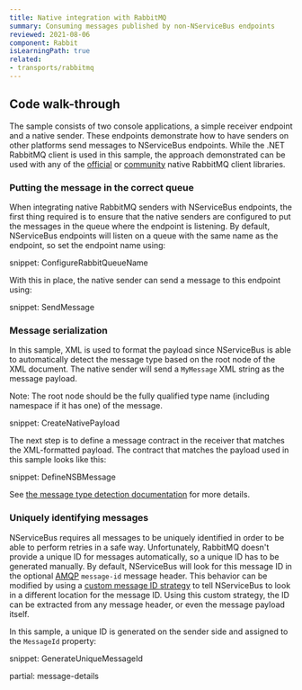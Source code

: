 ```yaml
---
title: Native integration with RabbitMQ
summary: Consuming messages published by non-NServiceBus endpoints
reviewed: 2021-08-06
component: Rabbit
isLearningPath: true
related:
- transports/rabbitmq
---
```



## Code walk-through

The sample consists of two console applications, a simple receiver endpoint and a native sender. These endpoints demonstrate how to have senders on other platforms send messages to NServiceBus endpoints. While the .NET RabbitMQ client is used in this sample, the approach demonstrated can be used with any of the [official](https://www.rabbitmq.com/download.html) or [community](https://www.rabbitmq.com/devtools.html) native RabbitMQ client libraries.


### Putting the message in the correct queue

When integrating native RabbitMQ senders with NServiceBus endpoints, the first thing required is to ensure that the native senders are configured to put the messages in the queue where the endpoint is listening. By default, NServiceBus endpoints will listen on a queue with the same name as the endpoint, so set the endpoint name using:

snippet: ConfigureRabbitQueueName

With this in place, the native sender can send a message to this endpoint using:

snippet: SendMessage


### Message serialization

In this sample, XML is used to format the payload since NServiceBus is able to automatically detect the message type based on the root node of the XML document. The native sender will send a `MyMessage` XML string as the message payload.

Note: The root node should be the fully qualified type name (including namespace if it has one) of the message.

snippet: CreateNativePayload

The next step is to define a message contract in the receiver that matches the XML-formatted payload. The contract that matches the payload used in this sample looks like this:

snippet: DefineNSBMessage

See [the message type detection documentation](/nservicebus/messaging/message-type-detection.md) for more details.

### Uniquely identifying messages

NServiceBus requires all messages to be uniquely identified in order to be able to perform retries in a safe way. Unfortunately, RabbitMQ doesn't provide a unique ID for messages automatically, so a unique ID has to be generated manually. By default, NServiceBus will look for this message ID in the optional [AMQP](https://www.rabbitmq.com/amqp-0-9-1-reference.html) `message-id` message header. This behavior can be modified by using a [custom message ID strategy](/transports/rabbitmq/native-integration.md#custom-message-id-strategy) to tell NServiceBus to look in a different location for the message ID. Using this custom strategy, the ID can be extracted from any message header, or even the message payload itself.

In this sample, a unique ID is generated on the sender side and assigned to the `MessageId` property:

snippet: GenerateUniqueMessageId

partial: message-details
